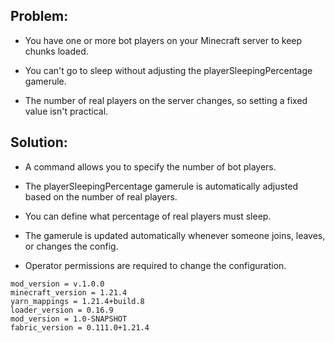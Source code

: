 ## Problem:

- You have one or more bot players on your Minecraft server to keep chunks loaded.

- You can't go to sleep without adjusting the playerSleepingPercentage gamerule.

- The number of real players on the server changes, so setting a fixed value isn't practical.

## Solution:

- A command allows you to specify the number of bot players.

- The playerSleepingPercentage gamerule is automatically adjusted based on the number of real players.

- You can define what percentage of real players must sleep.

- The gamerule is updated automatically whenever someone joins, leaves, or changes the config.

- Operator permissions are required to change the configuration.

```properties
mod_version = v.1.0.0
minecraft_version = 1.21.4
yarn_mappings = 1.21.4+build.8
loader_version = 0.16.9
mod_version = 1.0-SNAPSHOT
fabric_version = 0.111.0+1.21.4
